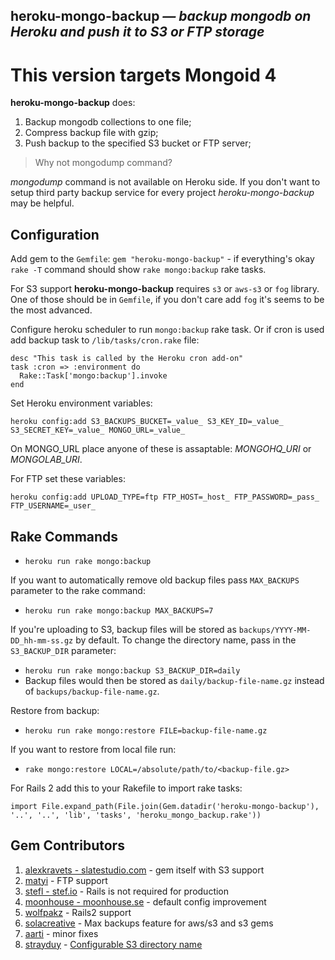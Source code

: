 ## heroku-mongo-backup *— backup mongodb on Heroku and push it to S3 or FTP storage*

# This version targets Mongoid 4

**heroku-mongo-backup** does:

1. Backup mongodb collections to one file;
2. Compress backup file with gzip;
3. Push backup to the specified S3 bucket or FTP server;

> Why not mongodump command?

*mongodump* command is not available on Heroku side. If you don't want to setup third party backup service for every project *heroku-mongo-backup* may be helpful.


## Configuration

Add gem to the ```Gemfile```: ```gem "heroku-mongo-backup"``` - if everything's okay ```rake -T``` command should show ```rake mongo:backup``` rake tasks.

For S3 support **heroku-mongo-backup** requires ```s3``` or ```aws-s3``` or ```fog``` library. One of those should be in ```Gemfile```, if you don't care add ```fog``` it's seems to be the most advanced.

Configure heroku scheduler to run ```mongo:backup``` rake task. Or if cron is used add backup task to ```/lib/tasks/cron.rake``` file:

```
desc "This task is called by the Heroku cron add-on"
task :cron => :environment do
  Rake::Task['mongo:backup'].invoke
end
```

Set Heroku environment variables:

```heroku config:add S3_BACKUPS_BUCKET=_value_ S3_KEY_ID=_value_ S3_SECRET_KEY=_value_ MONGO_URL=_value_```

On MONGO_URL place anyone of these is assaptable: *MONGOHQ_URI* or *MONGOLAB_URI*.

For FTP set these variables:

```heroku config:add UPLOAD_TYPE=ftp FTP_HOST=_host_ FTP_PASSWORD=_pass_ FTP_USERNAME=_user_```


## Rake Commands

* ```heroku run rake mongo:backup```

If you want to automatically remove old backup files pass ```MAX_BACKUPS``` parameter to the rake command:

* ```heroku run rake mongo:backup MAX_BACKUPS=7```

If you're uploading to S3, backup files will be stored as ```backups/YYYY-MM-DD_hh-mm-ss.gz``` by default. To change the directory name, pass in the ```S3_BACKUP_DIR``` parameter:

* ```heroku run rake mongo:backup S3_BACKUP_DIR=daily```
* Backup files would then be stored as ```daily/backup-file-name.gz``` instead of ```backups/backup-file-name.gz```.

Restore from backup:

* ```heroku run rake mongo:restore FILE=backup-file-name.gz```

If you want to restore from local file run:

* ```rake mongo:restore LOCAL=/absolute/path/to/<backup-file.gz>```

For Rails 2 add this to your Rakefile to import rake tasks:

```import File.expand_path(File.join(Gem.datadir('heroku-mongo-backup'), '..', '..', 'lib', 'tasks', 'heroku_mongo_backup.rake'))```

## Gem Contributors

1. [alexkravets - slatestudio.com](http://slatestudio.com "Slate Studio") - gem itself with S3 support
2. [matyi](https://github.com/matyi "Matyi - GitHub Profile") - FTP support
3. [stefl - stef.io](http://stef.io "Stef Lewandowski") - Rails is not required for production
4. [moonhouse - moonhouse.se](http://www.moonhouse.se/ "David Hall") - default config improvement
5. [wolfpakz](https://github.com/wolfpakz "Dan Porter") - Rails2 support
6. [solacreative](http://sola-la.com/creative "Taro Murao") - Max backups feature for aws/s3 and s3 gems
7. [aarti](https://github.com/aarti "aarti") - minor fixes
8. [strayduy](https://github.com/strayduy "strayduy") - [Configurable S3 directory name](https://github.com/alexkravets/heroku-mongo-backup/pull/17)




